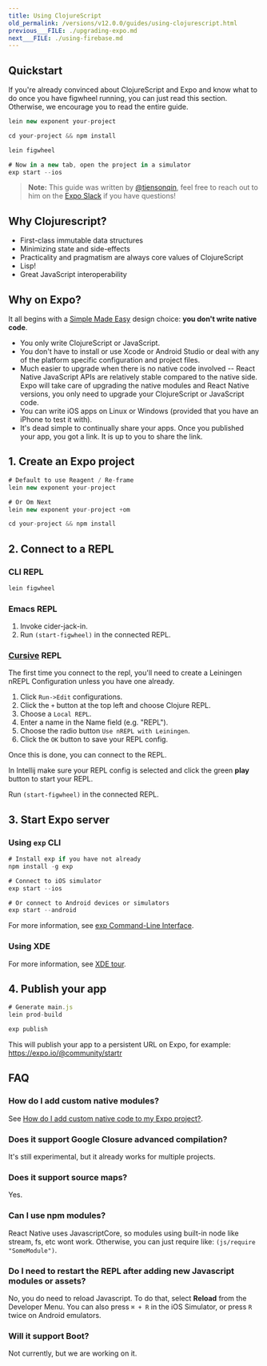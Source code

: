 ```yaml
---
title: Using ClojureScript
old_permalink: /versions/v12.0.0/guides/using-clojurescript.html
previous___FILE: ./upgrading-expo.md
next___FILE: ./using-firebase.md
---
```


## Quickstart

If you're already convinced about ClojureScript and Expo and know what to do once you have figwheel running, you can just read this section. Otherwise, we encourage you to read the entire guide.

```javascript
lein new exponent your-project

cd your-project && npm install

lein figwheel

# Now in a new tab, open the project in a simulator
exp start --ios
```

> **Note:** This guide was written by [@tiensonqin](https://github.com/tiensonqin), feel free to reach out to him on the [Expo Slack](http://slack.expo.io/) if you have questions!

## Why Clojurescript?

-   First-class immutable data structures
-   Minimizing state and side-effects
-   Practicality and pragmatism are always core values of ClojureScript
-   Lisp!
-   Great JavaScript interoperability

## Why on Expo?

It all begins with a [Simple Made Easy](https://www.infoq.com/presentations/Simple-Made-Easy) design choice: **you don't write native code**.

-   You only write ClojureScript or JavaScript.
-   You don't have to install or use Xcode or Android Studio or deal with any of the platform specific configuration and project files.
-   Much easier to upgrade when there is no native code involved -- React Native JavaScript APIs are relatively stable compared to the native side. Expo will take care of upgrading the native modules and React Native versions, you only need to upgrade your ClojureScript or JavaScript code.
-   You can write iOS apps on Linux or Windows (provided that you have an iPhone to test it with).
-   It's dead simple to continually share your apps. Once you published your app, you got a link. It is up to you to share the link.

## 1. Create an Expo project

```javascript
# Default to use Reagent / Re-frame
lein new exponent your-project

# Or Om Next
lein new exponent your-project +om

cd your-project && npm install
```

## 2. Connect to a REPL

### CLI REPL

```javascript
lein figwheel
```

### Emacs REPL

1.  Invoke cider-jack-in.
2.  Run `(start-figwheel)` in the connected REPL.

### [Cursive](https://cursive-ide.com/) REPL

The first time you connect to the repl, you'll need to create a Leiningen nREPL Configuration unless you have one already.

1.  Click `Run->Edit` configurations.
2.  Click the `+` button at the top left and choose Clojure REPL.
3.  Choose a `Local REPL`.
4.  Enter a name in the Name field (e.g. "REPL").
5.  Choose the radio button `Use nREPL with Leiningen`.
6.  Click the `OK` button to save your REPL config.

Once this is done, you can connect to the REPL.

In Intellij make sure your REPL config is selected and click the green **play** button to start your REPL.

Run `(start-figwheel)` in the connected REPL.

## 3. Start Expo server

### Using `exp` CLI

```javascript
# Install exp if you have not already
npm install -g exp

# Connect to iOS simulator
exp start --ios

# Or connect to Android devices or simulators
exp start --android
```

For more information, see [exp Command-Line Interface](exp-cli.html#exp-cli).

### Using XDE

For more information, see [XDE tour](../introduction/xde-tour.html#xde-tour).

## 4. Publish your app

```javascript
# Generate main.js
lein prod-build

exp publish
```

This will publish your app to a persistent URL on Expo, for example: <https://expo.io/@community/startr>

## FAQ

### How do I add custom native modules?

See [How do I add custom native code to my Expo project?](../introduction/faq.html#faq).

### Does it support Google Closure advanced compilation?

It's still experimental, but it already works for multiple projects.

### Does it support source maps?

Yes.

### Can I use npm modules?

React Native uses JavascriptCore, so modules using built-in node like stream, fs, etc wont work. Otherwise, you can just require like: `(js/require "SomeModule")`.

### Do I need to restart the REPL after adding new Javascript modules or assets?

No, you do need to reload Javascript. To do that, select **Reload** from the Developer Menu. You can also press `⌘ + R` in the iOS Simulator, or press `R` twice on Android emulators.

### Will it support Boot?

Not currently, but we are working on it.
